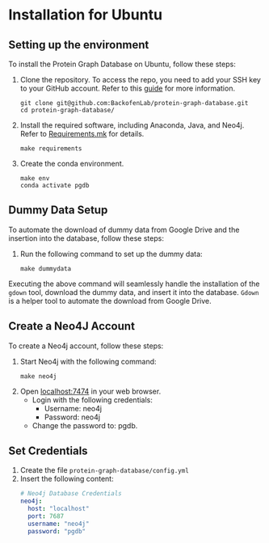 # Installation for Ubuntu

## Setting up the environment

To install the Protein Graph Database on Ubuntu, follow these steps:

1. Clone the repository. To access the repo, you need to add your SSH key to your GitHub account. Refer to
   this [guide](https://jdblischak.github.io/2014-09-18-chicago/novice/git/05-sshkeys.html) for more information.
   ```commandline
   git clone git@github.com:BackofenLab/protein-graph-database.git
   cd protein-graph-database/
   ```
2. Install the required software, including Anaconda, Java, and Neo4j. Refer to [Requirements.mk](../Requirements.mk)
   for details.
   ```commandline
   make requirements
   ```

3. Create the conda environment.
   ```commandline
   make env
   conda activate pgdb
   ```

## Dummy Data Setup

To automate the download of dummy data from Google Drive and the insertion into the database, follow these steps:

1. Run the following command to set up the dummy data:

   ```commandline
   make dummydata
   ```

Executing the above command will seamlessly handle the installation of the `gdown` tool, download the dummy data, and
insert it into the database.
`Gdown` is a helper tool to automate the download from Google Drive.

## Create a Neo4J Account

To create a Neo4j account, follow these steps:

1. Start Neo4j with the following command:
   ```commandline
   make neo4j
   ```
2. Open [localhost:7474](http://localhost:7474/browser/) in your web browser.
    - Login with the following credentials:
        - Username: neo4j
        - Password: neo4j
    - Change the password to: pgdb.

## Set Credentials

1. Create the file ```protein-graph-database/config.yml```
2. Insert the following content:
    ```yml
    # Neo4j Database Credentials
    neo4j:
      host: "localhost"
      port: 7687
      username: "neo4j"
      password: "pgdb"
   ```
